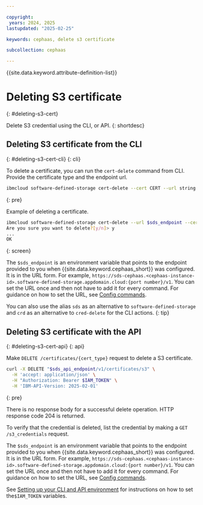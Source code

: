 ```yaml
---

copyright:
 years: 2024, 2025
lastupdated: "2025-02-25"

keywords: cephaas, delete s3 certificate

subcollection: cephaas

---
```


{{site.data.keyword.attribute-definition-list}}

# Deleting S3 certificate
{: #deleting-s3-cert}

Delete S3 credential using the CLI, or API.
{: shortdesc}




## Deleting S3 certificate from the CLI
{: #deleting-s3-cert-cli}
{: cli}

To delete a certificate, you can run the `cert-delete` command from CLI. Provide the certificate type and the endpoint url.

```sh
ibmcloud software-defined-storage cert-delete --cert CERT --url string
```
{: pre}

Example of deleting a certificate.

```bash
ibmcloud software-defined-storage cert-delete --url $sds_endpoint --cert s3
Are you sure you want to delete?[y/n]> y
...
OK
```
{: screen}


The `$sds_endpoint` is an environment variable that points to the endpoint provided to you when {{site.data.keyword.cephaas_short}} was configured. It is in the URL form. For example, `https://sds-cephaas.<cephaas-instance-id>.software-defined-storage.appdomain.cloud:{port number}/v1`. You can set the URL once and then not have to add it for every command. For guidance on how to set the URL, see [Config commands](/docs/cephaas?topic=cephaas-ic-sds-cli-reference&interface=cli#ic-config-commands).

You can also use the alias `sds` as an alternative to `software-defined-storage` and `crd` as an alternative to `cred-delete` for the CLI actions.
{: tip}

## Deleting S3 certificate with the API
{: #deleting-s3-cert-api}
{: api}

Make `DELETE /certificates/{cert_type}` request to delete a S3 certificate.

```sh
curl -X DELETE "$sds_api_endpoint/v1/certificates/s3" \
  -H 'accept: application/json' \
  -H "Authorization: Bearer $IAM_TOKEN" \
  -H 'IBM-API-Version: 2025-02-01'
```
{: pre}

There is no response body for a successful delete operation. HTTP response code 204 is returned.

To verify that the credential is deleted, list the credential by making a `GET /s3_credentials` request.

The `$sds_endpoint` is an environment variable that points to the endpoint provided to you when {{site.data.keyword.cephaas_short}} was configured. It is in the URL form. For example, `https://sds-cephaas.<cephaas-instance-id>.software-defined-storage.appdomain.cloud:{port number}/v1`. You can set the URL once and then not have to add it for every command. For guidance on how to set the URL, see [Config commands](/docs/cephaas?topic=cephaas-ic-sds-cli-reference&interface=cli#ic-config-commands).

See [Setting up your CLI and API environment](/docs/cephaas?topic=cephaas-set-up-environment) for instructions on how to set the`$IAM_TOKEN` variables.

